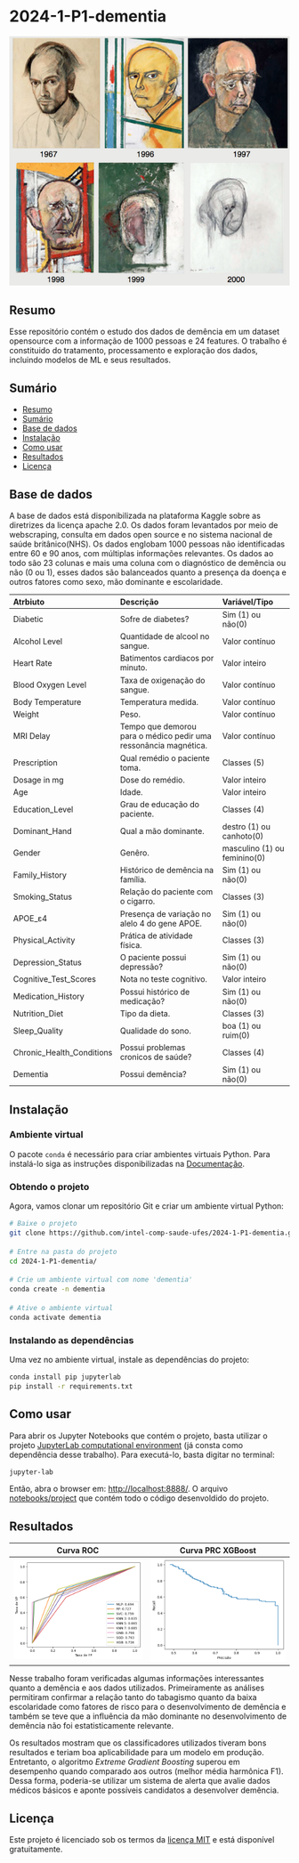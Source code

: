 # 2024-1-P1-dementia


<p align="center">
  <img src="img/dementia_evolution.png" />
</p>


## Resumo
Esse repositório contém o estudo dos dados de demência em um dataset opensource com a informação de 1000 pessoas e 24 features. O trabalho é constituido do tratamento, processamento e exploração dos dados, incluindo modelos de ML e seus resultados.


## Sumário

- [Resumo](#resumo)
- [Sumário](#sumário)
- [Base de dados](#base-de-dados)
- [Instalação](#instalação)
- [Como usar](#como-usar)
- [Resultados](#resultados)
- [Licença](#licença)

## Base de dados

A base de dados está disponibilizada na plataforma Kaggle sobre as diretrizes da licença apache 2.0. Os dados foram levantados por meio de webscraping, consulta em dados open source e no sistema nacional de saúde britânico(NHS). Os dados englobam 1000 pessoas não identificadas entre 60 e 90 anos, com múltiplas informações relevantes. Os dados ao todo são 23 colunas e mais uma coluna com o diagnóstico de demência ou não (0 ou 1), esses dados são balanceados quanto a presença da doença e outros fatores como sexo, mão dominante e escolaridade.


| Atrbiuto                   | Descrição                                                                                                                                                        | Variável/Tipo                 |
| :---                       |     :---                                                                                                                                                         | :---                          |
| Diabetic                   | Sofre de diabetes?                                                                                                                                               | Sim (1) ou não(0)             |
| Alcohol Level              | Quantidade de alcool no sangue.                                                                                                                                  | Valor contínuo                |
| Heart Rate                 | Batimentos cardiacos por minuto.                                                                                                                                 | Valor inteiro                 |
| Blood Oxygen Level         | Taxa de oxigenação do sangue.                                                                                                                                    | Valor contínuo                |
| Body Temperature           | Temperatura medida.                                                                                                                                              | Valor contínuo                |
| Weight                     | Peso.                                                                                                                                                            | Valor contínuo                |
| MRI Delay                  | Tempo que demorou para o médico pedir uma ressonância magnética.                                                                                                 | Valor contínuo                |
| Prescription               | Qual remédio o paciente toma.                                                                                                                                    | Classes (5)                   |
| Dosage in mg               | Dose do remédio.                                                                                                                                                 | Valor inteiro                 |
| Age                        | Idade.                                                                                                                                                           | Valor inteiro                 |
| Education_Level            | Grau de educação do paciente.                                                                                                                                    | Classes (4)                   |
| Dominant_Hand              | Qual a mão dominante.                                                                                                                                            | destro (1) ou canhoto(0)      |
| Gender                     | Genêro.                                                                                                                                                          | masculino (1) ou feminino(0)  |
| Family_History             | Histórico de demência na família.                                                                                                                                | Sim (1) ou não(0)             |
| Smoking_Status             | Relação do paciente com o cigarro.                                                                                                                               | Classes (3)                   |
| APOE_ε4                    | Presença de variação no alelo 4 do gene APOE.                                                                                                                    | Sim (1) ou não(0)             |
| Physical_Activity          | Prática de atividade física.                                                                                                                                     | Classes (3)                   |
| Depression_Status          | O paciente possui depressão?                                                                                                                                     | Sim (1) ou não(0)             |
| Cognitive_Test_Scores      | Nota no teste cognitivo.                                                                                                                                         | Valor inteiro                 |
| Medication_History         | Possui histórico de medicação?                                                                                                                                   | Sim (1) ou não(0)             |
| Nutrition_Diet             | Tipo da dieta.                                                                                                                                                   | Classes (3)                   |
| Sleep_Quality              | Qualidade do sono.                                                                                                                                               | boa (1) ou ruim(0)            |
| Chronic_Health_Conditions  | Possui problemas cronicos de saúde?                                                                                                                              | Classes (4)                   |
| Dementia                   | Possui demência?                                                                                                                                                 | Sim (1) ou não(0)             |

## Instalação

### Ambiente virtual

O pacote `conda` é necessário para criar ambientes virtuais Python. Para instalá-lo siga as instruções disponibilizadas na [Documentação](https://docs.conda.io/projects/conda/en/latest/user-guide/install/index.html).

### Obtendo o projeto

Agora, vamos clonar um repositório Git e criar um ambiente virtual Python:

```bash
# Baixe o projeto
git clone https://github.com/intel-comp-saude-ufes/2024-1-P1-dementia.git

# Entre na pasta do projeto
cd 2024-1-P1-dementia/

# Crie um ambiente virtual com nome 'dementia'
conda create -n dementia

# Ative o ambiente virtual
conda activate dementia
```

### Instalando as dependências

Uma vez no ambiente virtual, instale as dependências do projeto:

```bash
conda install pip jupyterlab
pip install -r requirements.txt
```

## Como usar

Para abrir os Jupyter Notebooks que contém o projeto, basta utilizar o projeto [JupyterLab computational environment](https://github.com/jupyterlab/jupyterlab) (já consta como dependência desse trabalho). Para executá-lo, basta digitar no terminal: 

```bash
jupyter-lab
```

Então, abra o browser em: [http://localhost:8888/](http://localhost:8888/). O arquivo [notebooks/project](./notebooks/project.ipynb) que contém todo o código desenvoldido do projeto.

## Resultados 

|Curva ROC                  |  Curva PRC XGBoost            |
|:-------------------------:|:-------------------------:
![Curva ROC](./img/roc.png)  |  ![](./img/precision_recall.png)

Nesse trabalho foram verificadas algumas informações interessantes quanto a demência e aos dados utilizados. Primeiramente as análises permitiram confirmar a relação tanto do tabagismo quanto da baixa escolaridade como fatores de risco para o desenvolvimento de demência e também se teve que a influência da mão dominante no desenvolvimento de demência não foi estatisticamente relevante. 

Os resultados mostram que os classificadores utilizados tiveram bons resultados e teriam boa aplicabilidade para um modelo em produção. Entretanto, o algoritmo *Extreme Gradient Boosting* superou em desempenho quando comparado aos outros (melhor média harmônica F1). Dessa forma, poderia-se utilizar um sistema de alerta que avalie dados médicos básicos e aponte possíveis candidatos a desenvolver demência.

## Licença

Este projeto é licenciado sob os termos da [licença MIT](./LICENSE) e está disponível gratuitamente.
